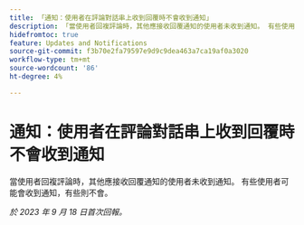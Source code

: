 ```yaml
---
title: 「通知：使用者在評論對話串上收到回覆時不會收到通知」
description: 「當使用者回複評論時，其他應接收回覆通知的使用者未收到通知。 有些使用者可能會收到通知，有些則不會。」
hidefromtoc: true
feature: Updates and Notifications
source-git-commit: f3b70e2fa79597e9d9c9dea463a7ca19af0a3020
workflow-type: tm+mt
source-wordcount: '86'
ht-degree: 4%

---
```



# 通知：使用者在評論對話串上收到回覆時不會收到通知

當使用者回複評論時，其他應接收回覆通知的使用者未收到通知。 有些使用者可能會收到通知，有些則不會。

_於 2023 年 9 月 18 日首次回報。_
